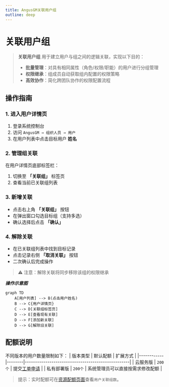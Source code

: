 ```yaml
---
title: AngusGM关联用户组
outline: deep
---
```


# 关联用户组

> **关联用户组** 用于建立用户与组之间的逻辑关联，实现以下目的：
> - **批量管理**：对具有相同属性（角色/权限/职能）的用户进行分组管理
> - **权限继承**：组成员自动获取组内配置的权限策略
> - **高效协作**：简化跨团队协作的权限配置流程

## 操作指南

### 1. 进入用户详情页
1. 登录系统控制台
2. 访问 `AngusGM → 组织人员 → 用户`
3. 在用户列表中点击目标用户 **姓名**

### 2. 管理组关联
在用户详情页底部标签栏：
1. 切换至 **「关联组」** 标签页
2. 查看当前已关联组列表

### 3. 新增关联
- 点击右上角 **「关联组」** 按钮
- 在弹出窗口勾选目标组（支持多选）
- 确认选择后点击 **「确认」**

### 4. 解除关联
- 在已关联组列表中找到目标记录
- 点击记录右侧 **「取消关联」** 按钮
- 二次确认后完成操作

> ⚠️ 注意：解除关联将同步移除该组的权限继承

***操作示意图***
```mermaid  
graph TD  
    A[用户列表] --> B(点击用户姓名)  
    B --> C{用户详情页}  
    C --> D[关联组标签页]  
    D --> E[查看现有关联]  
    D --> F[添加新关联]  
    D --> G[解除旧关联]  
```  

## 配额说明

不同版本的用户数量限制如下：
| 版本类型   | 默认配额   | 扩展方式                                              |
|------------|--------|---------------------------------------------------|
| 云服务版   | `200个` | 提交[工单申请](https://wo.xcan.cloud/workorders/create) |
| 私有部署版 | `200个` | 系统管理员可以直接按需求修改配额                                 |

> 提示：实时配额可在[资源配额页面](../../introduction/quotas.md)查看`用户关联组数`。